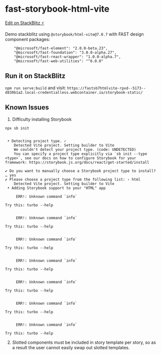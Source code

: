 # fast-storybook-html-vite

[Edit on StackBlitz ⚡️](https://stackblitz.com/edit/fast-sb7-html-vite)

Demo stackblitz using `@storybook/html-vite@7.0.7` with FAST design component packages:

```
    "@microsoft/fast-element": "2.0.0-beta.23",
    "@microsoft/fast-foundation": "3.0.0-alpha.27",
    "@microsoft/fast-react-wrapper": "1.0.0-alpha.7",
    "@microsoft/fast-web-utilities": "^6.0.0"
```

## Run it on StackBlitz

`npm run serve:build` and visit: `https://fastsb7htmlvite-rpxd--5173--d830b1a2.local-credentialless.webcontainer.io/storybook-static/`

## Known Issues

1. Difficulty installing Storybook

`npx sb init`

```

 • Detecting project type. ✓
    Detected Vite project. Setting builder to Vite
    We couldn't detect your project type. (code: UNDETECTED)
    You can specify a project type explicitly via `sb init --type <type>`, see our docs on how to configure Storybook for your framework: https://storybook.js.org/docs/react/get-started/install

✔ Do you want to manually choose a Storybook project type to install? … yes
✔ Please choose a project type from the following list: › html
    Detected Vite project. Setting builder to Vite
 • Adding Storybook support to your "HTML" app

     ERR!: Unknown command `info`

Try this: turbo --help


     ERR!: Unknown command `info`

Try this: turbo --help


     ERR!: Unknown command `info`

Try this: turbo --help


     ERR!: Unknown command `info`

Try this: turbo --help


     ERR!: Unknown command `info`

Try this: turbo --help


     ERR!: Unknown command `info`

Try this: turbo --help


     ERR!: Unknown command `info`

Try this: turbo --help
```

2. Slotted components must be included in story template per story, so as a result the user cannot easily swap out slotted templates.
